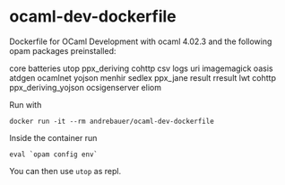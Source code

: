 # ocaml-dev-dockerfile

Dockerfile for OCaml Development with ocaml 4.02.3 and the following opam packages preinstalled:

core batteries utop ppx_deriving cohttp csv logs uri imagemagick oasis atdgen ocamlnet yojson menhir sedlex ppx_jane result rresult lwt cohttp ppx_deriving_yojson ocsigenserver eliom

Run with

	docker run -it --rm andrebauer/ocaml-dev-dockerfile

Inside the container run

	eval `opam config env`

You can then use `utop` as repl.
